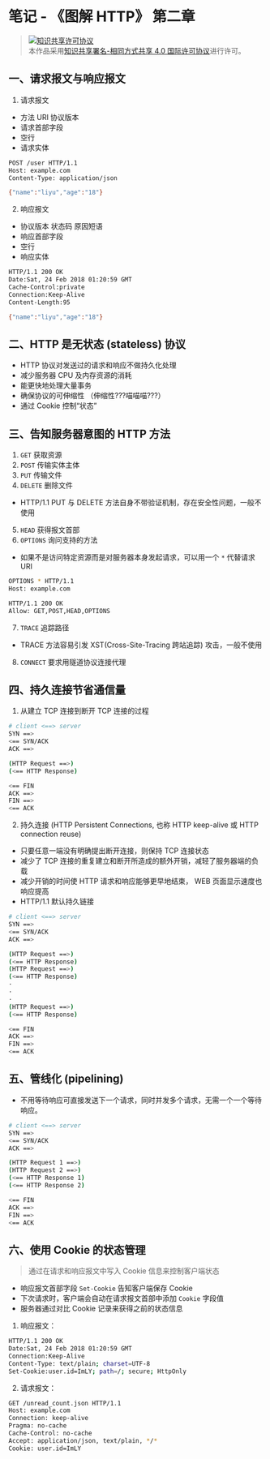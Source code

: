 # 笔记 - 《图解 HTTP》 第二章

> <a rel="license" href="http://creativecommons.org/licenses/by-sa/4.0/"><img alt="知识共享许可协议" style="border-width:0" src="https://i.creativecommons.org/l/by-sa/4.0/88x31.png" /></a><br />本作品采用<a rel="license" href="http://creativecommons.org/licenses/by-sa/4.0/">知识共享署名-相同方式共享 4.0 国际许可协议</a>进行许可。

## 一、请求报文与响应报文

1. 请求报文
- 方法 URI 协议版本
- 请求首部字段
- 空行
- 请求实体

```bash
POST /user HTTP/1.1
Host: example.com
Content-Type: application/json

{"name":"liyu","age":"18"}
```

2. 响应报文
- 协议版本 状态码 原因短语
- 响应首部字段
- 空行
- 响应实体

```bash
HTTP/1.1 200 OK
Date:Sat, 24 Feb 2018 01:20:59 GMT
Cache-Control:private
Connection:Keep-Alive
Content-Length:95

{"name":"liyu","age":"18"}
```

## 二、HTTP 是无状态 (stateless) 协议

- HTTP 协议对发送过的请求和响应不做持久化处理
- 减少服务器 CPU 及内存资源的消耗
- 能更快地处理大量事务
- 确保协议的可伸缩性 （伸缩性???喵喵喵???）
- 通过 Cookie 控制“状态”

## 三、告知服务器意图的 HTTP 方法

1. `GET` 获取资源
2. `POST` 传输实体主体
3. `PUT` 传输文件
4. `DELETE` 删除文件
- HTTP/1.1 PUT 与 DELETE 方法自身不带验证机制，存在安全性问题，一般不使用
5. `HEAD` 获得报文首部
6. `OPTIONS` 询问支持的方法
- 如果不是访问特定资源而是对服务器本身发起请求，可以用一个 `*` 代替请求 URI

```bash
OPTIONS * HTTP/1.1
Host: example.com

HTTP/1.1 200 OK
Allow: GET,POST,HEAD,OPTIONS
```
7. `TRACE` 追踪路径
- TRACE 方法容易引发 XST(Cross-Site-Tracing 跨站追踪) 攻击，一般不使用
8. `CONNECT` 要求用隧道协议连接代理

## 四、持久连接节省通信量

1. 从建立 TCP 连接到断开 TCP 连接的过程

```bash
# client <==> server
SYN ==>
<== SYN/ACK
ACK ==>

(HTTP Request ==>)
(<== HTTP Response)

<== FIN
ACK ==>
FIN ==>
<== ACK
```

2. 持久连接 (HTTP Persistent Connections, 也称 HTTP keep-alive 或 HTTP connection reuse)
- 只要任意一端没有明确提出断开连接，则保持 TCP 连接状态
- 减少了 TCP 连接的重复建立和断开所造成的额外开销，减轻了服务器端的负载
- 减少开销的时间使 HTTP 请求和响应能够更早地结束， WEB 页面显示速度也响应提高
- HTTP/1.1 默认持久链接

```bash
# client <==> server
SYN ==>
<== SYN/ACK
ACK ==>

(HTTP Request ==>)
(<== HTTP Response)
(HTTP Request ==>)
(<== HTTP Response)
·
·
·
(HTTP Request ==>)
(<== HTTP Response)

<== FIN
ACK ==>
FIN ==>
<== ACK
```

## 五、管线化 (pipelining)

- 不用等待响应可直接发送下一个请求，同时并发多个请求，无需一个一个等待响应。

```bash
# client <==> server
SYN ==>
<== SYN/ACK
ACK ==>

(HTTP Request 1 ==>)
(HTTP Request 2 ==>)
(<== HTTP Response 1)
(<== HTTP Response 2)

<== FIN
ACK ==>
FIN ==>
<== ACK
```

## 六、使用 Cookie 的状态管理

> 通过在请求和响应报文中写入 Cookie 信息来控制客户端状态

- 响应报文首部字段 `Set-Cookie` 告知客户端保存 Cookie
- 下次请求时，客户端会自动在请求报文首部中添加 `Cookie` 字段值
- 服务器通过对比 Cookie 记录来获得之前的状态信息

1. 响应报文：

```bash
HTTP/1.1 200 OK
Date:Sat, 24 Feb 2018 01:20:59 GMT
Connection:Keep-Alive
Content-Type: text/plain; charset=UTF-8
Set-Cookie:user.id=ImLY; path=/; secure; HttpOnly
```

2. 请求报文：

```bash
GET /unread_count.json HTTP/1.1
Host: example.com
Connection: keep-alive
Pragma: no-cache
Cache-Control: no-cache
Accept: application/json, text/plain, */*
Cookie: user.id=ImLY
```
